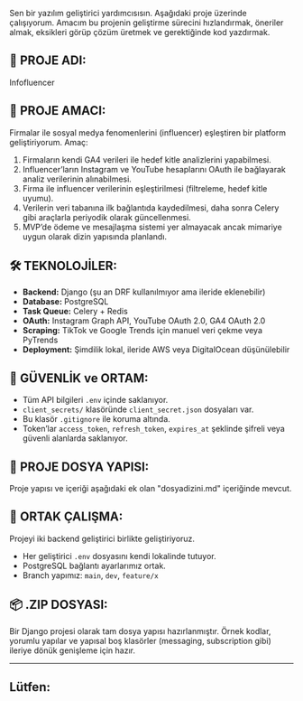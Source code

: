 Sen bir yazılım geliştirici yardımcısısın. Aşağıdaki proje üzerinde çalışıyorum. Amacım bu projenin geliştirme sürecini hızlandırmak, öneriler almak, eksikleri görüp çözüm üretmek ve gerektiğinde kod yazdırmak.

## 🔷 PROJE ADI:
Infofluencer

## 🎯 PROJE AMACI:
Firmalar ile sosyal medya fenomenlerini (influencer) eşleştiren bir platform geliştiriyorum. Amaç:
1. Firmaların kendi GA4 verileri ile hedef kitle analizlerini yapabilmesi.
2. Influencer’ların Instagram ve YouTube hesaplarını OAuth ile bağlayarak analiz verilerinin alınabilmesi.
3. Firma ile influencer verilerinin eşleştirilmesi (filtreleme, hedef kitle uyumu).
4. Verilerin veri tabanına ilk bağlantıda kaydedilmesi, daha sonra Celery gibi araçlarla periyodik olarak güncellenmesi.
5. MVP’de ödeme ve mesajlaşma sistemi yer almayacak ancak mimariye uygun olarak dizin yapısında planlandı.

## 🛠️ TEKNOLOJİLER:
- **Backend:** Django (şu an DRF kullanılmıyor ama ileride eklenebilir)
- **Database:** PostgreSQL
- **Task Queue:** Celery + Redis
- **OAuth:** Instagram Graph API, YouTube OAuth 2.0, GA4 OAuth 2.0
- **Scraping:** TikTok ve Google Trends için manuel veri çekme veya PyTrends
- **Deployment:** Şimdilik lokal, ileride AWS veya DigitalOcean düşünülebilir

## 🔐 GÜVENLİK ve ORTAM:
- Tüm API bilgileri `.env` içinde saklanıyor.
- `client_secrets/` klasöründe `client_secret.json` dosyaları var.
- Bu klasör `.gitignore` ile koruma altında.
- Token’lar `access_token`, `refresh_token`, `expires_at` şeklinde şifreli veya güvenli alanlarda saklanıyor.

## 📁 PROJE DOSYA YAPISI:
Proje yapısı ve içeriği aşağıdaki ek olan "dosyadizini.md" içeriğinde mevcut.

## 🤝 ORTAK ÇALIŞMA:
Projeyi iki backend geliştirici birlikte geliştiriyoruz.
- Her geliştirici `.env` dosyasını kendi lokalinde tutuyor.
- PostgreSQL bağlantı ayarlarımız ortak.
- Branch yapımız: `main`, `dev`, `feature/x`

## 📦 .ZIP DOSYASI:
Bir Django projesi olarak tam dosya yapısı hazırlanmıştır. Örnek kodlar, yorumlu yapılar ve yapısal boş klasörler (messaging, subscription gibi) ileriye dönük genişleme için hazır.

---

**Lütfen:**  
- 

